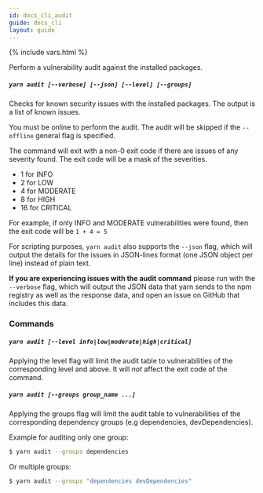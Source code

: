 ```yaml
---
id: docs_cli_audit
guide: docs_cli
layout: guide
---
```


{% include vars.html %}

<p class="lead">Perform a vulnerability audit against the installed packages.</p>

##### `yarn audit [--verbose] [--json] [--level] [--groups]` <a class="toc" id="toc-yarn-audit" href="#toc-yarn-audit"></a>

Checks for known security issues with the installed packages. The output is a list of known issues.

You must be online to perform the audit. The audit will be skipped if the `--offline` general flag is specified.

The command will exit with a non-0 exit code if there are issues of any severity found. The exit code will be a mask of the severities.

- 1 for INFO
- 2 for LOW
- 4 for MODERATE
- 8 for HIGH
- 16 for CRITICAL

For example, if only INFO and MODERATE vulnerabilities were found, then the exit code will be `1 + 4 = 5`

For scripting purposes, `yarn audit` also supports the `--json` flag, which will output the details for the issues in JSON-lines format (one JSON object per line) instead of plain text.

<strong>If you are experiencing issues with the audit command</strong> please run with the `--verbose` flag, which will output the JSON data that yarn sends to the npm registry as well as the response data, and open an issue on GitHub that includes this data.

### Commands <a class="toc" id="toc-commands" href="#toc-commands"></a>

##### `yarn audit [--level info|low|moderate|high|critical]` <a class="toc" id="toc-yarn-add" href="#toc-yarn-add"></a>

Applying the level flag will limit the audit table to vulnerabilities of the corresponding level and above. It will *not* affect the exit code of the command.


##### `yarn audit [--groups group_name ...]` <a class="toc" id="toc-yarn-add" href="#toc-yarn-add"></a>

Applying the groups flag will limit the audit table to vulnerabilities of the corresponding dependency groups (e.g dependencies, devDependencies).

Example for auditing only one group:

```sh
$ yarn audit --groups dependencies
```

Or multiple groups:

```sh
$ yarn audit --groups "dependencies devDependencies"
```

